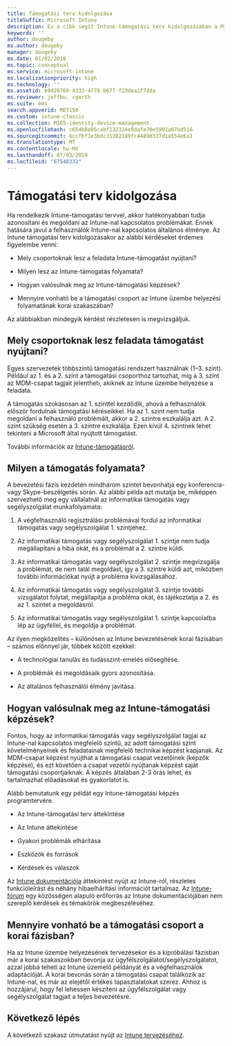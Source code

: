 ```yaml
---
title: Támogatási terv kidolgozása
titleSuffix: Microsoft Intune
description: Ez a cikk segít Intune-támogatási terv kidolgozásában a Microsoft Intune üzemelő példányához.
keywords: ''
author: dougeby
ms.author: dougeby
manager: dougeby
ms.date: 01/02/2018
ms.topic: conceptual
ms.service: microsoft-intune
ms.localizationpriority: high
ms.technology: ''
ms.assetid: b9428769-4333-4778-b677-f23dea1f74da
ms.reviewer: jeffbu, cgerth
ms.suite: ems
search.appverid: MET150
ms.custom: intune-classic
ms.collection: M365-identity-device-management
ms.openlocfilehash: c654b8e05cabf132324e8dafe70e5991a67bd516
ms.sourcegitcommit: bccfbf1e3bdc31382189fc4489d337d1a554e6a1
ms.translationtype: MT
ms.contentlocale: hu-HU
ms.lasthandoff: 07/03/2019
ms.locfileid: "67548332"
---
```

# <a name="develop-a-support-plan"></a>Támogatási terv kidolgozása

Ha rendelkezik Intune-támogatási tervvel, akkor hatékonyabban tudja azonosítani és megoldani az Intune-nal kapcsolatos problémákat. Ennek hatására javul a felhasználók Intune-nal kapcsolatos általános élménye. Az Intune támogatási terv kidolgozásakor az alábbi kérdéseket érdemes figyelembe venni:

- Mely csoportoknak lesz a feladata Intune-támogatást nyújtani?

- Milyen lesz az Intune-támogatás folyamata?

- Hogyan valósulnak meg az Intune-támogatási képzések?

- Mennyire vonható be a támogatási csoport az Intune üzembe helyezési folyamatának korai szakaszában?

Az alábbiakban mindegyik kérdést részletesen is megvizsgáljuk.

## <a name="which-teams-are-responsible-for-providing-support"></a>Mely csoportoknak lesz feladata támogatást nyújtani?

Egyes szervezetek többszintű támogatási rendszert használnak (1–3. szint). Például az 1. és a 2. szint a támogatási csoporthoz tartozhat, míg a 3. szint az MDM-csapat tagjait jelentheti, akiknek az Intune üzembe helyezése a feladata.

A támogatás szokásosan az 1. szinttel kezdődik, ahová a felhasználók először fordulnak támogatási kéréseikkel. Ha az 1. szint nem tudja megoldani a felhasználó problémáit, akkor a 2. szintre eszkalálja azt. A 2. szint szükség esetén a 3. szintre eszkalálja. Ezen kívül 4. szintnek lehet tekinteni a Microsoft által nyújtott támogatást.

További információk az [Intune-támogatásról](/intune/get-support).

## <a name="what-is-the-support-process"></a>Milyen a támogatás folyamata?

A bevezetési fázis kezdetén mindhárom szintet bevonhatja egy konferencia- vagy Skype-beszélgetés során. Az alábbi példa azt mutatja be, miképpen szervezhető meg egy vállalatnál az informatikai támogatás vagy segélyszolgálat munkafolyamata:

1. A végfelhasználó regisztrálási problémával fordul az informatikai támogatás vagy segélyszolgálat 1. szintjéhez.

2. Az informatikai támogatás vagy segélyszolgálat 1. szintje nem tudja megállapítani a hiba okát, és a problémát a 2. szintre küldi.

3. Az informatikai támogatás vagy segélyszolgálat 2. szintje megvizsgálja a problémát, de nem talál megoldást, így a 3. szintre küldi azt, miközben további információkat nyújt a probléma kivizsgálásához.

4. Az informatikai támogatás vagy segélyszolgálat 3. szintje további vizsgálatot folytat, megállapítja a probléma okát, és tájékoztatja a 2. és az 1. szintet a megoldásról.

5. Az informatikai támogatás vagy segélyszolgálat 1. szintje kapcsolatba lép az ügyféllel, és megoldja a problémát.

Az ilyen megközelítés – különösen az Intune bevezetésének korai fázisában – számos előnnyel jár, többek között ezekkel:

- A technológiai tanulás és tudásszint-emelés elősegítése.

- A problémák és megoldásaik gyors azonosítása.

- Az általános felhasználói élmény javítása.

## <a name="how-you-plan-to-provide-intune-support-training"></a>Hogyan valósulnak meg az Intune-támogatási képzések?

Fontos, hogy az informatikai támogatás vagy segélyszolgálat tagjai az Intune-nal kapcsolatos megfelelő szintű, az adott támogatási szint követelményeinek és feladatainak megfelelő technikai képzést kapjanak. Az MDM-csapat képzést nyújthat a támogatási csapat vezetőinek (képzők képzése), és ezt követően a csapat vezetői nyújtanak képzést saját támogatási csoportjaiknak. A képzés általában 2-3 órás lehet, és tartalmazhat előadásokat és gyakorlatot is.

Alább bemutatunk egy példát egy Intune-támogatási képzés programtervére.

- Az Intune-támogatási terv áttekintése

- Az Intune áttekintése

- Gyakori problémák elhárítása

- Eszközök és források

- Kérdések és válaszok

Az [Intune dokumentációja](https://docs.microsoft.com/intune/) áttekintést nyújt az Intune-ról, részletes funkcióleírást és néhány hibaelhárítási információt tartalmaz. Az [Intune-fórum](https://social.technet.microsoft.com/Forums/home) egy közösségen alapuló erőforrás az Intune dokumentációjában nem szereplő kérdések és témakörök megbeszéléséhez.

## <a name="what-opportunities-are-there-to-involve-the-support-team-earlier"></a>Mennyire vonható be a támogatási csoport a korai fázisban?

Ha az Intune üzembe helyezésének tervezésekor és a kipróbálási fázisban már a korai szakaszokban bevonja az ügyfélszolgálatot/segélyszolgálatot, azzal jobbá teheti az Intune üzemelő példányát és a végfelhasználók adaptációját. A korai bevonás során a támogatási csapat találkozik az Intune-nal, és már az elejétől értékes tapasztalatokat szerez. Ahhoz is hozzájárul, hogy fel lehessen készíteni az ügyfélszolgálat vagy segélyszolgálat tagjait a teljes bevezetésre.

## <a name="next-step"></a>Következő lépés

A következő szakasz útmutatást nyújt az [Intune tervezéséhez](planning-guide-design.md).
